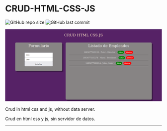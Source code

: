 # CRUD-HTML-CSS-JS

![GitHub repo size](https://img.shields.io/github/repo-size/dfleper/CRUD-HTML-CSS-JS?logo=github)
![GitHub last commit](https://img.shields.io/github/last-commit/dfleper/CRUD-HTML-CSS-JS?color=blue&label=last-commit&logo=github&logoColor=white)

![ScreenShot](https://github.com/dfleper/CRUD-HTML-CSS-JS/blob/master/img/crud.png)

Crud in html css and js, without data server. 

Crud en html css y js, sin servidor de datos.

-----
